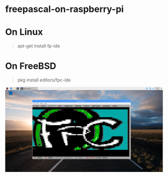 # freepascal-on-raspberry-pi


# On Linux

> apt-get install fp-ide


# On FreeBSD

> pkg install editors/fpc-ide

![](https://raw.githubusercontent.com/spartrekus/freepascal-on-raspberry-pi/master/fp-ide.png)

